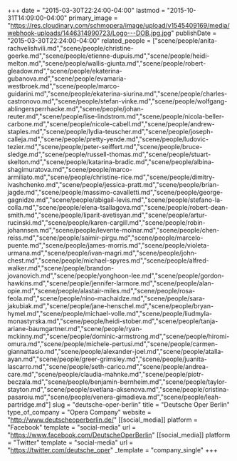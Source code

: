 +++
date = "2015-03-30T22:24:00-04:00"
lastmod = "2015-10-31T14:09:00-04:00"
primary_image = "https://res.cloudinary.com/schmopera/image/upload/v1545409169/media/webhook-uploads/1446314990723/Logo---DOB.jpg.jpg"
publishDate = "2015-03-30T22:24:00-04:00"
related_people = ["scene/people/anita-rachvelishvili.md","scene/people/christine-goerke.md","scene/people/etienne-dupuis.md","scene/people/heidi-melton.md","scene/people/wallis-giunta.md","scene/people/robert-gleadow.md","scene/people/ekaterina-gubanova.md","scene/people/evamaria-westbroek.md","scene/people/marco-guidarini.md","scene/people/ekaterina-siurina.md","scene/people/charles-castronovo.md","scene/people/stefan-vinke.md","scene/people/wolfgang-ablingersperrhacke.md","scene/people/johan-reuter.md","scene/people/lise-lindstrom.md","scene/people/nicola-beller-carbone.md","scene/people/nicole-cabell.md","scene/people/andrew-staples.md","scene/people/lydia-teuscher.md","scene/people/joseph-calleja.md","scene/people/pretty-yende.md","scene/people/ludovic-tezier.md","scene/people/peter-seiffert.md","scene/people/bruce-sledge.md","scene/people/russell-thomas.md","scene/people/stuart-skelton.md","scene/people/katarina-bradic.md","scene/people/albina-shagimuratova.md","scene/people/marco-armiliato.md","scene/people/christine-rice.md","scene/people/dimitry-ivashchenko.md","scene/people/jessica-pratt.md","scene/people/brian-jagde.md","scene/people/massimo-cavalletti.md","scene/people/george-gagnidze.md","scene/people/abigail-levis.md","scene/people/stefano-la-colla.md","scene/people/elena-tsallagova.md","scene/people/robert-dean-smith.md","scene/people/liparit-avetisyan.md","scene/people/artur-rucinski.md","scene/people/karen-cargill.md","scene/people/robin-johannsen.md","scene/people/levente-molnar.md","scene/people/chen-reiss.md","scene/people/saimir-pirgu.md","scene/people/marcelo-puente.md","scene/people/james-morris.md","scene/people/violeta-urmana.md","scene/people/ivan-magri.md","scene/people/john-chest.md","scene/people/michael-spyres.md","scene/people/alfred-walker.md","scene/people/brandon-jovanovich.md","scene/people/yonghoon-lee.md","scene/people/gordon-hawkins.md","scene/people/jennifer-larmore.md","scene/people/alan-opie.md","scene/people/alastair-miles.md","scene/people/rosa-feola.md","scene/people/nino-machaidze.md","scene/people/sara-jakubiak.md","scene/people/jane-henschel.md","scene/people/bryan-hymel.md","scene/people/michael-volle.md","scene/people/liudmyla-monastyrska.md","scene/people/heidi-stober.md","scene/people/tanja-ariane-baumgartner.md","scene/people/ryan-mckinny.md","scene/people/dominic-armstrong.md","scene/people/hiromi-omura.md","scene/people/michele-pertusi.md","scene/people/carmen-giannattasio.md","scene/people/alexander-joel.md","scene/people/atalla-ayan.md","scene/people/greer-grimsley.md","scene/people/juanita-lascarro.md","scene/people/seth-carico.md","scene/people/andrea-care.md","scene/people/claudia-mahnke.md","scene/people/piotr-beczala.md","scene/people/benjamin-bernheim.md","scene/people/taylor-stayton.md","scene/people/svetlana-aksenova.md","scene/people/cristina-pasaroiu.md","scene/people/venera-gimadieva.md","scene/people/leah-partridge.md"]
slug = "deutsche-oper-berlin"
title = "Deutsche Oper Berlin"
type_of_company = "Opera Company"
website = "http://www.deutscheoperberlin.de/"
[[social_media]]
platform = "Facebook"
template = "social-media"
url = "https://www.facebook.com/DeutscheOperBerlin"
[[social_media]]
platform = "Twitter"
template = "social-media"
url = "https://twitter.com/deutsche_oper"
_template = "company_single"
+++


